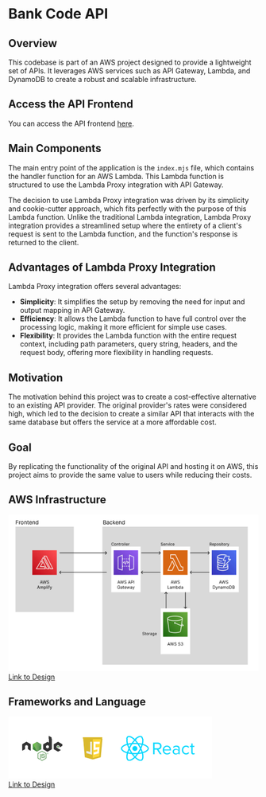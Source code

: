 # Bank Code API

## Overview

This codebase is part of an AWS project designed to provide a lightweight set of APIs. It leverages AWS services such as API Gateway, Lambda, and DynamoDB to create a robust and scalable infrastructure.

## Access the API Frontend

You can access the API frontend [here](https://master.d192lb2rt8wqcs.amplifyapp.com/).

## Main Components

The main entry point of the application is the `index.mjs` file, which contains the handler function for an AWS Lambda. This Lambda function is structured to use the Lambda Proxy integration with API Gateway. 

The decision to use Lambda Proxy integration was driven by its simplicity and cookie-cutter approach, which fits perfectly with the purpose of this Lambda function. Unlike the traditional Lambda integration, Lambda Proxy integration provides a streamlined setup where the entirety of a client's request is sent to the Lambda function, and the function's response is returned to the client.

## Advantages of Lambda Proxy Integration

Lambda Proxy integration offers several advantages:

- **Simplicity**: It simplifies the setup by removing the need for input and output mapping in API Gateway.
- **Efficiency**: It allows the Lambda function to have full control over the processing logic, making it more efficient for simple use cases.
- **Flexibility**: It provides the Lambda function with the entire request context, including path parameters, query string, headers, and the request body, offering more flexibility in handling requests.

## Motivation

The motivation behind this project was to create a cost-effective alternative to an existing API provider. The original provider's rates were considered high, which led to the decision to create a similar API that interacts with the same database but offers the service at a more affordable cost.

## Goal

By replicating the functionality of the original API and hosting it on AWS, this project aims to provide the same value to users while reducing their costs.

## AWS Infrastructure
![alt text](image-2.png)  
[Link to Design](https://www.figma.com/file/6mJuiHg02PaUauugLAe5jo/Untitled?type=design&node-id=0%3A1&mode=dev&t=MMf4z1UdkeQighjr-1)


## Frameworks and Language
![alt text](image-1.png)  
[Link to Design](https://www.figma.com/file/6mJuiHg02PaUauugLAe5jo/Untitled?type=design&node-id=0%3A1&mode=dev&t=MMf4z1UdkeQighjr-1)